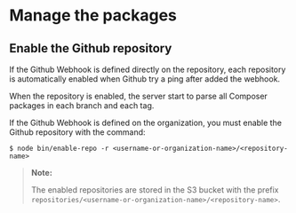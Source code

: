 Manage the packages
===================


## Enable the Github repository

If the Github Webhook is defined directly on the repository, each repository is automatically enabled when Github try
a ping after added the webhook.

When the repository is enabled, the server start to parse all Composer packages in each branch and each tag.

If the Github Webhook is defined on the organization, you must enable the Github repository with the command:

 ```
 $ node bin/enable-repo -r <username-or-organization-name>/<repository-name>
 ```

> **Note:**
>
> The enabled repositories are stored in the S3 bucket with the prefix
> `repositories/<username-or-organization-name>/<repository-name>`.
